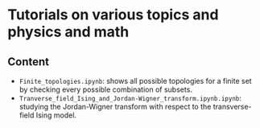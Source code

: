 # Tutorials on various topics and physics and math
  
## Content

- `Finite_topologies.ipynb`: shows all possible topologies for a finite set by checking every possible combination of subsets.
- `Tranverse_field_Ising_and_Jordan-Wigner_transform.ipynb.ipynb`: studying the Jordan-Wigner transform with respect to the transverse-field Ising model.
